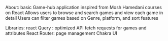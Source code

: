 
About: 
basic Game-hub application inspired from Mosh Hamedani courses on React
Allows users to browse and search games and view each game in detail 
Users can filter games based on Genre, platform, and sort features


Libraries: 
react Query : optimized API fetch requests for games and attributes
React Router: page management
Chakra UI






